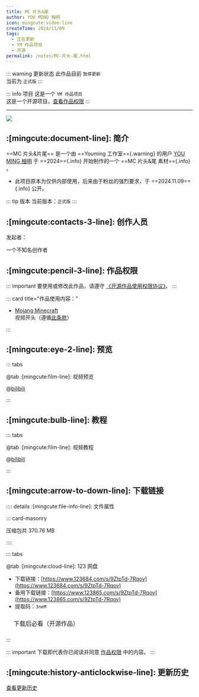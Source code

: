 ```yaml
---
title: MC 片头&尾
author: YOU MING 柚明
icon: mingcute:video-line
createTime: 2024/11/09
tags:
  - 正在更新
  - YM 作品项目
  - 开源
permalink: /notes/MC-片头-尾.html
---
```


::: warning 更新状态
此作品目前 `暂停更新`  
当前为 `正式版`
:::

::: info 项目
这是一个 `YM 作品项目`  
这是一个开源项目。[查看作品权限](#作品权限)
:::

---

![](https://ri.youming.v6.army/mc-pt.png)

## :[mingcute:document-line]: 简介

==MC 片头&片尾== 是一个由 ==Youming 工作室=={.warning} 的用户 [YOU MING 柚明](/notes/更多/工作室.html#you-ming-柚明) 于 ==2024=={.info} 开始制作的一个 ==MC 片头&尾 素材=={.info} 。

- 此项目原本为仅供内部使用，后来由于粉丝的强烈要求，于 ==2024.11.09=={.info} 公开。

::: tip 版本
当前版本：`正式版`
:::

## :[mingcute:contacts-3-line]: 创作人员

发起者：<Badge text="YOU MING 柚明" type="warning" />

<LinkCard title="YOU MING 柚明" icon="https://ri.youming.v6.army/ym-ys.png" href="/notes/更多/工作室.html#you-ming-柚明">
    一个不知名创作者
</LinkCard>

## :[mingcute:pencil-3-line]: 作品权限

::: important 要使用或修改此作品，请遵守 [《开源作品使用权限协议》](/notes/协议/开源.html)。
:::

::: card title="作品使用内容："

- [Mojang Minecraft](https://www.minecraft.net/)  
  视频开头（遵循[此条款](https://www.minecraft.net/usage-guidelines)）

:::

## :[mingcute:eye-2-line]: 预览

::: tabs

@tab :[mingcute:film-line]: 视频预览

<LinkCard title="哔哩哔哩-链接" icon="mingcute:bilibili-fill" href="https://www.bilibili.com/video/BV1UzmBY2ErD"></LinkCard>

@[bilibili](BV1UzmBY2ErD)

:::

## :[mingcute:bulb-line]: 教程

::: tabs

@tab :[mingcute:film-line]: 视频教程

<LinkCard title="哔哩哔哩-链接" icon="mingcute:bilibili-fill" href="https://www.bilibili.com/video/BV1UzmBY2ErD"></LinkCard>

@[bilibili](BV1UzmBY2ErD)

:::

## :[mingcute:arrow-to-down-line]: 下载链接

:::: details :[mingcute:file-info-line]: 文件属性

::: card-masonry

<Card title="MC 片头&尾.zip" icon="mingcute:file-zip-line"><Badge text="安全" type="tip" />
  压缩包共 370.76 MB
</Card>

::::

::: tabs

@tab :[mingcute:cloud-line]: 123 网盘

- 下载链接：[https://www.123684.com/s/9ZtpTd-7Rqov](https://www.123684.com/s/9ZtpTd-7Rqov)
- 备用下载链接：[https://www.123865.com/s/9ZtpTd-7Rqov](https://www.123865.com/s/9ZtpTd-7Rqov)
- 提取码：`3neM`

<a href="/必看-开源.html" style="
    display: inline-block;
    padding: 10px 20px;
    border: 1px solid var(--vp-c-divider);
    border-radius: 6px;
    font-size: 16px;
    text-decoration: none;
    background-color: var(--vp-c-bg-safe);
    color: var(--vp-c-text-primary);">
    下载后必看（开源作品）
</a>

:::

::: important 下载即代表你已阅读并同意 [作品权限](#作品权限) 中的内容。
:::

## :[mingcute:history-anticlockwise-line]: 更新历史

[查看更新历史](/notes/更新历史/MC-片头_尾.html)
